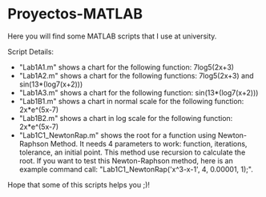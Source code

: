 # Proyectos-MATLAB

Here you will find some MATLAB scripts that I use at university.

Script Details:

- "Lab1A1.m" shows a chart for the following function: 7log5(2x+3)
- "Lab1A2.m" shows a chart for the following functions: 7log5(2x+3) and sin(13*(log7(x+2)))
- "Lab1A3.m" shows a chart for the following function: sin(13*(log7(x+2)))
- "Lab1B1.m" shows a chart in normal scale for the following function: 2x*e^(5x-7)
- "Lab1B2.m" shows a chart in log scale for the following function: 2x*e^(5x-7)
- "Lab1C1_NewtonRap.m" shows the root for a function using Newton-Raphson Method. It needs 4 parameters to work: function, iterations, tolerance, an initial point. This method use recursion to calculate the root. 
  If you want to test this Newton-Raphson method, here is an example command call: "Lab1C1_NewtonRap('x^3-x-1', 4, 0.00001, 1);".

Hope that some of this scripts helps you ;)!
